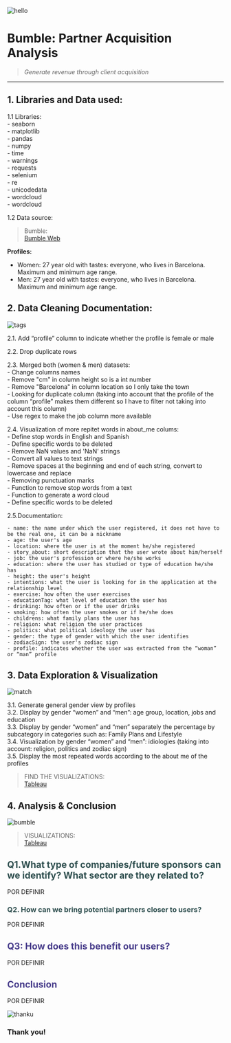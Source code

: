 
![hello](https://cdn.prod.website-files.com/63f6e52346a353ca1752970e/6440bf1a87dd9331e54024e7_study-cover-bumble.jpeg)

# Bumble: Partner Acquisition Analysis
> _Generate revenue through client acquisition_
----

## 1. Libraries and Data used:
1.1 Libraries: <br>
    - seaborn <br>
    - matplotlib <br>
    - pandas <br>
    - numpy <br>
    - time <br>
    - warnings <br>
    - requests <br>
    - selenium <br>
    - re <br>
    - unicodedata <br>
    - wordcloud <br>
    - wordcloud <br>
    
1.2 Data source: 
> Bumble:<br> [Bumble Web](https://fr1.bumble.com/get-started)


**Profiles:**
- Women: 27 year old with tastes: everyone, who lives in Barcelona. Maximum and minimum age range.
- Men: 27 year old with tastes: everyone, who lives in Barcelona. Maximum and minimum age range.
    

## 2. Data Cleaning Documentation: 
![tags](https://res.cloudinary.com/apartmentlist/image/fetch/f_auto,q_auto,t_renter_life_article/https://images.ctfassets.net/jeox55pd4d8n/7LmVkTOXPiCFRLBFiCk96K/dfd4f69f0b3b54e88d2bbb168d6186f0/Press_Date_Interest_Badges_US__Sourced_2.4.22___1_.png)

2.1. Add “profile” column to indicate whether the profile is female or male <br>

2.2. Drop duplicate rows <br>

2.3. Merged both (women & men) datasets: <br>
    - Change columns names <br>
    - Remove "cm" in column height so is a int number <br>
    - Remove "Barcelona" in column location so I only take the town <br>
    - Looking for duplicate column (taking into account that the profile of the column “profile” makes them different so I have to filter not taking into account this column) <br>
    - Use regex to make the job column more available <br>

2.4. Visualization of more repitet words in about_me colums: <br>
    - Define stop words in English and Spanish <br>
    - Define specific words to be deleted <br>
    - Remove NaN values and 'NaN' strings <br>
    - Convert all values to text strings <br>
    - Remove spaces at the beginning and end of each string, convert to lowercase and replace <br>
    - Removing punctuation marks <br>
    - Function to remove stop words from a text <br>
    - Function to generate a word cloud <br>
    - Define specific words to be deleted <br>

2.5.Documentation:

    - name: the name under which the user registered, it does not have to be the real one, it can be a nickname 
    - age: the user's age
    - location: where the user is at the moment he/she registered
    - story_about: short description that the user wrote about him/herself 
    - job: the user's profession or where he/she works 
    - education: where the user has studied or type of education he/she has
    - height: the user's height 
    - intentions: what the user is looking for in the application at the relationship level 
    - exercise: how often the user exercises    
    - educationTag: what level of education the user has 
    - drinking: how often or if the user drinks    
    - smoking: how often the user smokes or if he/she does 
    - childrens: what family plans the user has 
    - religion: what religion the user practices  
    - politics: what political ideology the user has  
    - gender: the type of gender with which the user identifies       
    - zodiacSign: the user's zodiac sign
    - profile: indicates whether the user was extracted from the “woman” or “man” profile

## 3. Data Exploration & Visualization
![match](https://techcrunch.com/wp-content/uploads/2022/11/Compliments-Press-Image.png?w=1024)

3.1. Generate general gender view by profiles <br>
3.2. Display by gender “women” and “men”: age group, location, jobs and education <br>
3.3. Display by gender “women” and “men” separately the percentage by subcategory in categories such as: Family Plans and Lifestyle <br>
3.4. Visualization by gender “women” and “men”: idiologies (taking into account: religion, politics and zodiac sign) <br>
3.5. Display the most repeated words according to the about me of the profiles <br>
> FIND THE VISUALIZATIONS:<br> [Tableau](https://public.tableau.com/app/profile/roraima.chavez/viz/bumble/bumble?publish=yes)



## 4. Analysis & Conclusion
![bumble](https://bumble-buzz.com/wp-content/uploads/2024/04/relaunch-bumble.png?w=628&h=460&crop=1.jpeg)
> VISUALIZATIONS:<br> [Tableau](https://public.tableau.com/app/profile/roraima.chavez/viz/bumble/bumble?publish=yes)
 
## <span style="color:darkslategrey">Q1.What type of companies/future sponsors can we identify? What sector are they related to? </span>

POR DEFINIR

### <span style="color:darkslategrey"> Q2. How can we bring potential partners closer to users? </span>

POR DEFINIR 


## <span style="color:darkslateblue"> Q3: How does this benefit our users? </span>

POR DEFINIR 

## <span style="color:darkslateblue"> Conclusion </span>

POR DEFINIR 


![thanku](https://team.bumble.com/social-sharing.jpg)
### Thank you!

